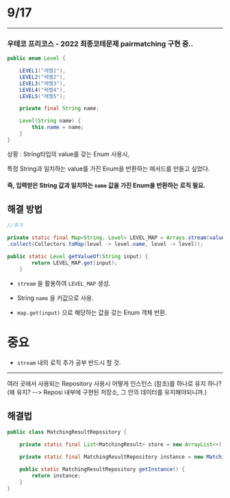 # 9/17

---

### 우테코 프리코스 - 2022 최종코테문제 pairmatching 구현 중..



```java
public enum Level {

    LEVEL1("레벨1"),
    LEVEL2("레벨2"),
    LEVEL3("레벨3"),
    LEVEL4("레벨4"),
    LEVEL5("레벨5");

    private final String name;

    Level(String name) {
        this.name = name;
    }
}
```
상황 :
String타입의 value를 갖는 Enum 사용시,

특정 String과 일치하는 value를 가진 Enum을 반환하는 메서드를 만들고 싶었다.

#### 즉, 입력받은 String 값과 일치하는 `name` 값을 가진 Enum을 반환하는 로직 필요.

## 해결 방법
```java
//추가

private static final Map<String, Level> LEVEL_MAP = Arrays.stream(values())
.collect(Collectors.toMap(level -> level.name, level -> level));

public static Level getValueOf(String input) {
        return LEVEL_MAP.get(input);
    }
```

- `stream` 을 활용하여 `LEVEL_MAP` 생성.

- String `name` 을 키값으로 사용.

- `map.get(input)` 으로 해당하는 값을 갖는 Enum 객체 반환.

# 중요
- `stream` 내의 로직 추가 공부 반드시 할 것.


---
여러 곳에서 사용되는 Repository 사용시 어떻게 인스턴스 (참조)를 하나로 유지 하나? 
(왜 유지? --> Reposi 내부에 구현된 저장소, 그 안의 데이터를 유지해야되니까.)

## 해결법

```java
public class MatchingResultRepository {

    private static final List<MatchingResult> store = new ArrayList<>();

    private static final MatchingResultRepository instance = new MatchingResultRepository();

    public static MatchingResultRepository getInstance() {
        return instance;
    }
}
```